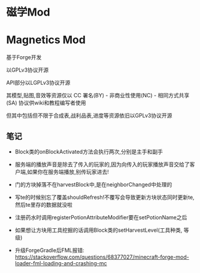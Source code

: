 # 磁学Mod
# Magnetics Mod

基于Forge开发

以GPLv3协议开源

API部分以LGPLv3协议开源

其模型,贴图,音效等资源仅以 CC 署名(BY) - 非商业性使用(NC) - 相同方式共享(SA) 协议供wiki和教程编写者使用

但其中包括但不限于合成表,战利品表,进度等资源依旧以GPLv3协议开源

## 笔记

- Block类的onBlockActivated方法会执行两次,分别是主手和副手

- 服务端的播放声音是除去了传入的玩家的,因为向传入的玩家播放声音交给了客户端,如果你在服务端播放,别传玩家进去!

- 门的方块掉落不在harvestBlock中,是在neighborChanged中处理的

- 写te的时候别忘了覆盖shouldRefresh!不覆写会导致更新方块状态同时更新te,然后te里存的数据就没啦

- 注册药水时调用registerPotionAttributeModifier要在setPotionName之后

- 如果想让方块用工具挖掘的话调用Block类的setHarvestLevel(工具种类, 等级)

- 升级ForgeGradle后FML报错: https://stackoverflow.com/questions/68377027/minecraft-forge-mod-loader-fml-loading-and-crashing-mc
